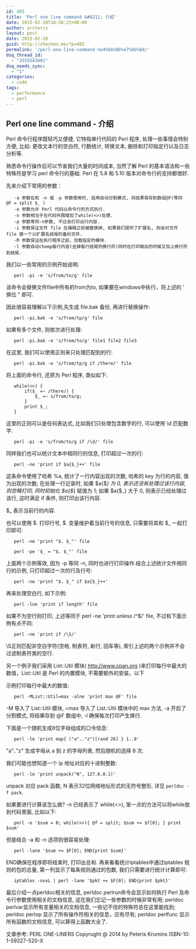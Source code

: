 ```yaml
---
id: 485
title: 'Perl one line command &#8211; 介绍'
date: 2015-02-28T18:50:23+08:00
author: arstercz
layout: post
date: 2015-02-28
guid: http://zhechen.me/?p=485
permalink: '/perl-one-line-command-%e4%bb%8b%e7%bb%8d/'
dsq_thread_id:
  - "3555543601"
dsq_needs_sync:
  - "1"
categories:
  - code
tags:
  - performance
  - perl
---
```

## Perl one line command - 介绍

Perl 命令行程序既轻巧又便捷, 它特指单行代码的 Perl 程序, 处理一些事情会特别方便, 比如: 更改文本行的空白符, 行数统计, 转换文本, 删除和打印指定行以及日志分析等.

熟悉命令行操作后可以节省我们大量的时间成本, 当然了解 Perl 的基本语法和一些特殊符是学习 perl 命令行的基础. Perl 在 5.8 和 5.10 版本对命令行的支持都很好.

先来介绍下常用的参数：
```
   -a 参数在和 -n 或 -p 参数使用时, 启用自动分割模式, 将结果保存到数组@F(等同 @F = split $_ )
   -e 参数允许 Perl 代码以命令行的方式执行.
   -n 参数相当于在代码外围增加了while(<>)处理.
   -p 参数等同-n参数, 不过会打印出行内容.
   -i 参数保证文件 file 在编辑之前被替换掉, 如果我们提供了扩展名, 则会对文件 file 做一个以扩展名结尾的备份文件.
   -M 参数保证在执行程序之前，加载指定的模块.
   -l 参数自动chomp每行内容(去掉每行结尾的换行符)同时在打印输出的时候又加上换行符到结尾.
```


我们以一些常用的示例开始说明:
```
   perl -pi -e 's/from/to/g' file
```
该命令会替换文件file中所有的from为to, 如果要在windows中执行，将上述的 ' 换位 " 即可.

因此很容易理解以下示例,先生成 file.bak 备份, 再进行替换操作:
```
   perl -pi.bak -e 's/from/tp/g' file
```

如果有多个文件, 则依次进行处理:
```
   perl -pi.bak -e 's/from/to/g' file1 file2 file3
```

在这里, 我们可以使用正则来只处理匹配到的行:
```
   perl -pi.bak -e 's/from/tp/g if /there/' file
```

将上面的命令行, 还原为 Perl 程序, 类似如下:
```
   while(<>) {
       if($_ =~ /there/) {
           $_ =~ s/from/to/g;
       }
       print $_;
   }
```

这里的正则可以是任何表达式, 比如我们只处理包含数字的行, 可以使用 \d 匹配数字:
```
   perl -pi -e 's/from/to/g if /\d/' file
```

同样我们也可以统计文本中相同行的信息, 打印超过一次的行:
```
   perl -ne 'print if $a{$_}++' file
```
这条命令使用了哈希 %a, 统计了一行内容出现的次数, 哈希的 key 为行的内容, 值为出现的次数; 在处理一行记录时, 如果 $a{$_} 为 0, 表示还没有处理过该行内容, 则忽略打印, 同时初始化 $a{$_} 赋值为 1; 如果 $a{$_} 大于 0, 则表示已经处理过该行, 这时满足 if 条件, 则打印出该行内容. 

$_ 表示当前行的内容. 

也可以使用 $. 打印行号, $. 变量维护着当前行号的信息, 只需要将其和 $_ 一起打印即可:
```
   perl -ne 'print "$. $_"' file

   perl -pe '$_ = "$. $_"' file
```
上面两个示例等效, 因为 -p 等同 -n, 同时也进行打印操作.结合上述统计文件相同行的示例, 只打印超过一次的行及行号:
```
   perl -ne 'print "$. $_" if $a{$_}++'
```

再来处理空白行, 如下示例:
```
   perl -lne 'print if length' file
```
如果不为空行则打印, 上述等同于 perl -ne 'print unless /^$/' file, 不过和下面示例有点不同:
```
   perl -ne 'print if /\S/'
```
\S正则匹配非空白字符(空格, 制表符, 新行, 回车等), 索引上述的两个示例并不会过滤制表符类的空行.

另一个例子我们采用 List::Util 模块( <a href="http://www.cpan.org">http://www.cpan.org</a> )来打印每行中最大的数值，List::Util 是 Perl 的内置模块, 不需要额外的安装，以下

示例打印每行中最大的数值:
```
   perl -MList::Util=max -alne 'print max @F' file
```
-M 导入了 List::Util 模块, =max 导入了 List::Util 模块中的 max 方法, -a 开启了分割模式, 将结果存到 @F 数组中, -l 确保每次打印产生换行.

下面是一个随机生成8位字母组成的口令信息:
```
   perl -le 'print map{ ("a".."z")[rand 26] } 1..8'
```
"a".."z" 生成字母从 a 到 z 的字母列表, 然后随机的选择 8 次.

我们可能也想知道一个 ip 地址对应的十进制整数:
```
   perl -le 'print unpack("N", 127.0.0.1)'
```
unpack 对应 pack 函数, N 表示32位网络地址形式的无符号整形, 详见 `perldoc -f pack`.

如果要进行计算该怎么做?  -n 已经表示了 while(<>), 笨一点的方法可以将while放到代码里面, 比如以下:
```
   perl -e '$sum = 0; while(<>){ @f = split; $sum += $f[0]; } print $sum'
```
但是结合 -a 和 -n 选项则很容易处理:
```
   perl -lane '$sum += $F[0]; END{print $sum}'
```
END确保在程序即将结束时, 打印出总和.
再来看看统计iptables中通过iptables 规则的包的总量, 第一列显示了每条规则通过的包数, 我们只需要进行统计计算即可:
```
   iptables -nvxL | perl -lane '$pkt += $F[0]; END{print $pkt}'
```

最后介绍一点perldoc相关的信息, perldoc perlrun命令会显示如何执行 Perl 及命令行参数使用相关的文档信息, 这在我们忘记一些参数的时候非常有用; perldoc perlvar显示所有变量相关的文档信息, 一些记不住的特殊符总在这里能找到; perldoc perlop 显示了所有操作符相关的信息，应有尽有; perldoc perlfunc 显示所有函数的文档信息, 可以算得上函数大全了.

文章参考: PERL ONE-LINERS Copyrught @ 2014 by Peteris Krumins ISBN-10: 1-59327-520-X
